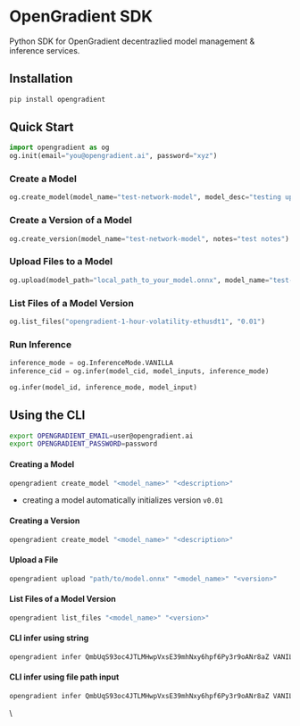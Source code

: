 # OpenGradient SDK

Python SDK for OpenGradient decentrazlied model management & inference services.

## Installation
```python
pip install opengradient
```

## Quick Start
```python
import opengradient as og
og.init(email="you@opengradient.ai", password="xyz")
```

### Create a Model
```python
og.create_model(model_name="test-network-model", model_desc="testing upload to sdk")
```

### Create a Version of a Model
```python
og.create_version(model_name="test-network-model", notes="test notes")
```

### Upload Files to a Model
```python
og.upload(model_path="local_path_to_your_model.onnx", model_name="test-network-model", version="0.01")
```

### List Files of a Model Version
```python
og.list_files("opengradient-1-hour-volatility-ethusdt1", "0.01")
```

### Run Inference
```python
inference_mode = og.InferenceMode.VANILLA
inference_cid = og.infer(model_cid, model_inputs, inference_mode)
```

```python
og.infer(model_id, inference_mode, model_input)
```

## Using the CLI

```bash
export OPENGRADIENT_EMAIL=user@opengradient.ai
export OPENGRADIENT_PASSWORD=password
```

#### Creating a Model
```bash
opengradient create_model "<model_name>" "<description>" 
```
- creating a model automatically initializes version `v0.01`

#### Creating a Version
```bash
opengradient create_model "<model_name>" "<description>" 
```

#### Upload a File
```bash
opengradient upload "path/to/model.onnx" "<model_name>" "<version>" 
```

#### List Files of a Model Version
```bash
opengradient list_files "<model_name>" "<version>"
```

####  CLI infer using string 
```bash
opengradient infer QmbUqS93oc4JTLMHwpVxsE39mhNxy6hpf6Py3r9oANr8aZ VANILLA '{"num_input1":[1.0, 2.0, 3.0], "num_input2":10, "str_input1":["hello", "ONNX"], "str_input2":" world"}'
```

#### CLI infer using file path input
```bash
opengradient infer QmbUqS93oc4JTLMHwpVxsE39mhNxy6hpf6Py3r9oANr8aZ VANILLA --input_file input.json
```
\\